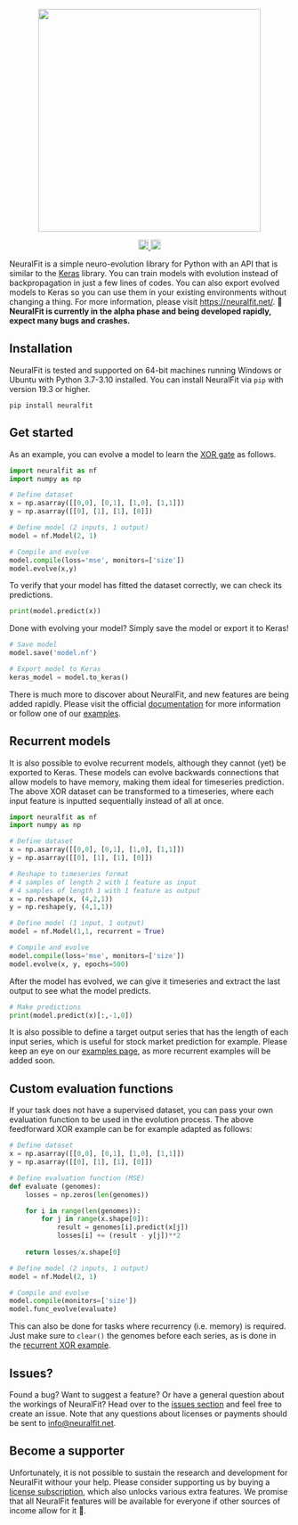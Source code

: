 <p align="center"><img src="https://i.imgur.com/qW1uHNl.png" width=400px></p>

<p align="center"><a href="https://badge.fury.io/py/neuralfit"><img src="https://badge.fury.io/py/neuralfit.svg" alt="PyPI version" height="18"></a><a href="https://github.com/mkenney/software-guides/blob/master/STABILITY-BADGES.md#alpha">    <img height=18 src="https://img.shields.io/badge/stability-alpha-33bbff.svg" alt="Alpha"></a></p>

NeuralFit is a simple neuro-evolution library for Python with an API that is similar to the [Keras](https://keras.io/) library. You can train models with evolution instead of backpropagation in just a few lines of codes. You can also export evolved models to Keras so you can use them in your existing environments without changing a thing. For more information, please visit https://neuralfit.net/. <b>🐛 NeuralFit is currently in the alpha phase and being developed rapidly, expect many bugs and crashes.</b>

## Installation
NeuralFit is tested and supported on 64-bit machines running Windows or Ubuntu with Python 3.7-3.10 installed. You can install NeuralFit via `pip` with version 19.3 or higher.

```
pip install neuralfit
```

## Get started
As an example, you can evolve a model to learn the [XOR gate](https://en.wikipedia.org/wiki/XOR_gate) as follows.

```python
import neuralfit as nf
import numpy as np

# Define dataset
x = np.asarray([[0,0], [0,1], [1,0], [1,1]])
y = np.asarray([[0], [1], [1], [0]])

# Define model (2 inputs, 1 output)
model = nf.Model(2, 1)

# Compile and evolve
model.compile(loss='mse', monitors=['size'])
model.evolve(x,y)
```

To verify that your model has fitted the dataset correctly, we can check its predictions. 

```python
print(model.predict(x))
```

Done with evolving your model? Simply save the model or export it to Keras!

```python
# Save model
model.save('model.nf')

# Export model to Keras
keras_model = model.to_keras()
```

There is much more to discover about NeuralFit, and new features are being added rapidly. Please visit the official [documentation](https://neuralfit.net/documentation/) for more information or follow one of our [examples](https://neuralfit.net/examples/). 

## Recurrent models
It is also possible to evolve recurrent models, although they cannot (yet) be exported to Keras. These models can evolve backwards connections that allow models to have memory, making them ideal for timeseries prediction. The above XOR dataset can be transformed to a timeseries, where each input feature is inputted sequentially instead of all at once.

```python
import neuralfit as nf
import numpy as np

# Define dataset
x = np.asarray([[0,0], [0,1], [1,0], [1,1]])
y = np.asarray([[0], [1], [1], [0]])

# Reshape to timeseries format
# 4 samples of length 2 with 1 feature as input
# 4 samples of length 1 with 1 feature as output
x = np.reshape(x, (4,2,1))
y = np.reshape(y, (4,1,1)) 

# Define model (1 input, 1 output)
model = nf.Model(1,1, recurrent = True)

# Compile and evolve
model.compile(loss='mse', monitors=['size'])
model.evolve(x, y, epochs=500)
```

After the model has evolved, we can give it timeseries and extract the last output to see what the model predicts.

```python
# Make predictions
print(model.predict(x)[:,-1,0])
```

It is also possible to define a target output series that has the length of each input series, which is useful for stock market prediction for example. Please keep an eye on our [examples page](https://neuralfit.net/examples/), as more recurrent examples will be added soon. 

## Custom evaluation functions
If your task does not have a supervised dataset, you can pass your own evaluation function to be used in the evolution process. The above feedforward XOR example can be for example adapted as follows:

```python
# Define dataset
x = np.asarray([[0,0], [0,1], [1,0], [1,1]])
y = np.asarray([[0], [1], [1], [0]])

# Define evaluation function (MSE)
def evaluate (genomes):
    losses = np.zeros(len(genomes))

    for i in range(len(genomes)):
        for j in range(x.shape[0]):
            result = genomes[i].predict(x[j])
            losses[i] += (result - y[j])**2
    
    return losses/x.shape[0]

# Define model (2 inputs, 1 output)
model = nf.Model(2, 1)

# Compile and evolve
model.compile(monitors=['size'])
model.func_evolve(evaluate)
```

This can also be done for tasks where recurrency (i.e. memory) is required. Just make sure to `clear()` the genomes before each series, as is done in the [recurrent XOR example](https://github.com/neural-fit/neuralfit/blob/main/example_recurrent_func.py).

## Issues?
Found a bug? Want to suggest a feature? Or have a general question about the workings of NeuralFit? Head over to the [issues section](https://github.com/neural-fit/neuralfit/issues) and feel free to create an issue. Note that any questions about licenses or payments should be sent to info@neuralfit.net. 

## Become a supporter
Unfortunately, it is not possible to sustain the research and development for NeuralFit withour your help. Please consider supporting us by buying a [license subscription](https://neuralfit.net/licenses/), which also unlocks various extra features. We promise that all NeuralFit features will be available for everyone if other sources of income allow for it 💚. 

